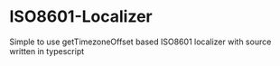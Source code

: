 # ISO8601-Localizer
Simple to use getTimezoneOffset based ISO8601 localizer with source written in typescript
